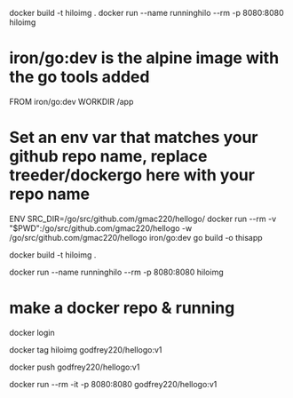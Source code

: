 docker build -t hiloimg .
docker run --name runninghilo --rm -p 8080:8080 hiloimg

# iron/go:dev is the alpine image with the go tools added
FROM iron/go:dev
WORKDIR /app
# Set an env var that matches your github repo name, replace treeder/dockergo here with your repo name
ENV SRC_DIR=/go/src/github.com/gmac220/hellogo/
docker run --rm -v "$PWD":/go/src/github.com/gmac220/hellogo -w /go/src/github.com/gmac220/hellogo iron/go:dev go build -o thisapp

docker build -t hiloimg .

docker run --name runninghilo --rm -p 8080:8080 hiloimg

# make a docker repo & running

docker login

docker tag hiloimg godfrey220/hellogo:v1

docker push godfrey220/hellogo:v1

docker run --rm -it -p 8080:8080 godfrey220/hellogo:v1